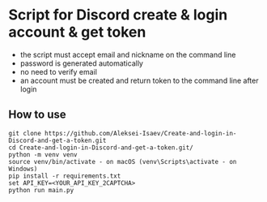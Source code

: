 # Script for Discord create & login account & get token

- the script must accept email and nickname on the command line
- password is generated automatically
- no need to verify email
- an account must be created and return token to the command line after login

## How to use
```
git clone https://github.com/Aleksei-Isaev/Create-and-login-in-Discord-and-get-a-token.git
cd Create-and-login-in-Discord-and-get-a-token.git/
python -m venv venv
source venv/bin/activate - on macOS (venv\Scripts\activate - on Windows)
pip install -r requirements.txt
set API_KEY=<YOUR_API_KEY_2CAPTCHA>
python run main.py
```


